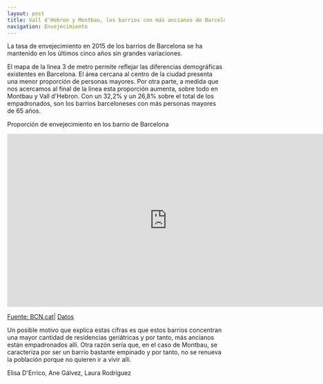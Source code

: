 ```yaml
---
layout: post
title: Vall d'Hebron y Montbau, los barrios con más ancianos de Barcelona
navigation: Envejecimiento
---
```


La tasa de envejecimiento en 2015 de los barrios de Barcelona se ha mantenido en los últimos cinco años sin grandes variaciones. 

El mapa de la linea 3 de metro permite reflejar las diferencias demográficas existentes en Barcelona. El área cercana al centro de la ciudad presenta una menor proporción de personas mayores. Por otra parte, a medida que nos acercamos al final de la linea esta proporción aumenta, sobre todo en Montbau y Vall d'Hebron. Con un 32,2% y un 26,8% sobre el total de los empadronados, son los barrios barceloneses con más personas mayores de 65 años.

Proporción de envejecimiento en los barrio de Barcelona

 <iframe width="740" height="400" scrolling="no" frameborder="no" src="https://fusiontables.google.com/embedviz?containerId=googft-gviz-canvas&amp;q=select+col2%3E%3E0%2C+col5%3E%3E1%2C+col10%3E%3E0+from+1Le96GKGFhH_Wp_wRouh7YeEwTc17UCEtXIcJJU5l+order+by+col10%3E%3E0+asc+limit+26&amp;viz=GVIZ&amp;t=LINE&amp;uiversion=2&amp;gco_forceIFrame=true&amp;gco_hasLabelsColumn=true&amp;gco_vAxes=%5B%7B%22title%22%3Anull%2C+%22minValue%22%3Anull%2C+%22maxValue%22%3Anull%2C+%22useFormatFromData%22%3Atrue%2C+%22viewWindow%22%3A%7B%22max%22%3Anull%2C+%22min%22%3Anull%7D%7D%2C%7B%22useFormatFromData%22%3Atrue%2C+%22viewWindow%22%3A%7B%22max%22%3Anull%2C+%22min%22%3Anull%7D%2C+%22minValue%22%3Anull%2C+%22maxValue%22%3Anull%7D%5D&amp;gco_useFirstColumnAsDomain=true&amp;gco_legacyScatterChartLabels=true&amp;gco_curveType=&amp;gco_booleanRole=certainty&amp;gco_lineWidth=2&amp;gco_hAxis=%7B%22useFormatFromData%22%3Atrue%2C+%22minValue%22%3Anull%2C+%22maxValue%22%3Anull%2C+%22viewWindow%22%3Anull%2C+%22viewWindowMode%22%3Anull%7D&amp;gco_legend=none&amp;gco_title=Envejecimiento+2015&amp;gco_series=%7B%220%22%3A%7B%22color%22%3A%22%2338761d%22%2C+%22lineWidth%22%3A4%7D%2C+%221%22%3A%7B%22color%22%3A%22none%22%7D%7D&amp;width=740&amp;height=400"></iframe>
 
[Fuente: BCN.cat](http://www.bcn.cat/estadistica/catala/dades/barris/tpob/pad/ine/a2015/ine08.htm)| 
[Datos](https://fusiontables.google.com/DataSource?docid=1Le96GKGFhH_Wp_wRouh7YeEwTc17UCEtXIcJJU5l#chartnew:id=3)
 

Un posible motivo que explica estas cifras es que estos barrios concentran una mayor cantidad de residencias geriátricas y por tanto, más ancianos están empadronados allí. Otra razón sería que, en el caso de Montbau, se caracteriza por ser un barrio bastante empinado y por tanto, no se renueva la población porque no quieren ir a vivir allí. 

Elisa D'Errico, Ane Gálvez, Laura Rodríguez
 

